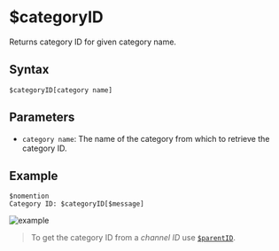 # $categoryID
Returns category ID for given category name.

## Syntax
```
$categoryID[category name]
```

## Parameters
- `category name`: The name of the category from which to retrieve the category ID.

## Example
```
$nomention
Category ID: $categoryID[$message]
```
![example](https://user-images.githubusercontent.com/94063167/198906454-b8ba28dd-909c-4411-b726-863ec5ceb146.png)

> To get the category ID from a *channel ID* use [`$parentID`](./parentID.md).
